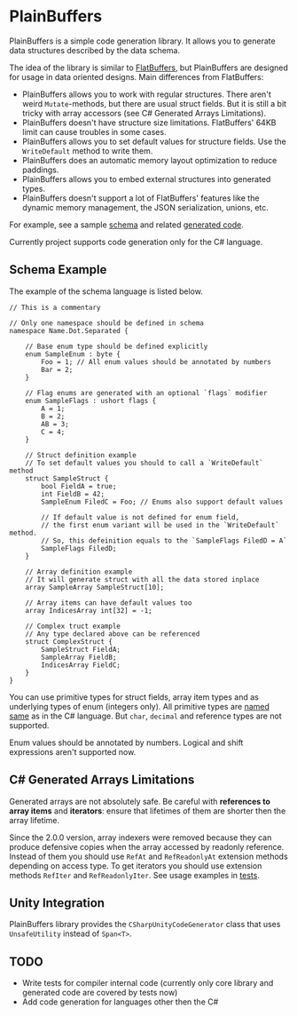 # PlainBuffers

PlainBuffers is a simple code generation library.
It allows you to generate data structures described by the data schema.

The idea of the library is similar to [FlatBuffers](https://github.com/google/flatbuffers),
but PlainBuffers are designed for usage in data oriented designs.
Main differences from FlatBuffers:
- PlainBuffers allows you to work with regular structures.
There aren't weird `Mutate`-methods, but there are usual struct fields. But it is still a bit tricky with array accessors (see C# Generated Arrays Limitations).
- PlainBuffers doesn't have structure size limitations. FlatBuffers' 64KB limit can cause troubles in some cases.
- PlainBuffers allows you to set default values for structure fields. Use the `WriteDefault` method to write them.
- PlainBuffers does an automatic memory layout optimization to reduce paddings.
- PlainBuffers allows you to embed external structures into generated types.
- PlainBuffers doesn't support a lot of FlatBuffers' features like the dynamic memory management, the JSON serialization, unions, etc.

For example, see a sample [schema](PlainBuffers.Tests/Generated/Schema.pbs)
and related [generated code](PlainBuffers.Tests/Generated/Schema.cs).

Currently project supports code generation only for the C# language.

## Schema Example

The example of the schema language is listed below.

```
// This is a commentary

// Only one namespace should be defined in schema
namespace Name.Dot.Separated {

    // Base enum type should be defined explicitly
    enum SampleEnum : byte {
        Foo = 1; // All enum values should be annotated by numbers
        Bar = 2;
    }
    
    // Flag enums are generated with an optional `flags` modifier
    enum SampleFlags : ushort flags {
        A = 1;
        B = 2;
        AB = 3;
        C = 4;
    }
    
    // Struct definition example
    // To set default values you should to call a `WriteDefault` method
    struct SampleStruct {
        bool FieldA = true;
        int FieldB = 42;
        SampleEnum FiledC = Foo; // Enums also support default values
        
        // If default value is not defined for enum field,
        // the first enum variant will be used in the `WriteDefault` method.
        // So, this defeinition equals to the `SampleFlags FiledD = A`
        SampleFlags FiledD;
    }
    
    // Array definition example
    // It will generate struct with all the data stored inplace
    array SampleArray SampleStruct[10];
    
    // Array items can have default values too
    array IndicesArray int[32] = -1;
    
    // Complex truct example
    // Any type declared above can be referenced
    struct ComplexStruct {
        SampleStruct FieldA;
        SampleArray FieldB;
        IndicesArray FieldC;
    }
}
```

You can use primitive types for struct fields, array item types and as underlying types of enum (integers only).
All primitive types are [named same](https://docs.microsoft.com/en-us/dotnet/csharp/language-reference/builtin-types/built-in-types) 
as in the C# language. But `char`, `decimal` and reference types are not supported.

Enum values should be annotated by numbers. Logical and shift expressions aren't supported now.

## C# Generated Arrays Limitations

Generated arrays are not absolutely safe. Be careful with **references to array items** and **iterators**:
ensure that lifetimes of them are shorter then the array lifetime.

Since the 2.0.0 version, array indexers were removed because they can produce defensive copies when the array accessed by readonly reference.
Instead of them you should use `RefAt` and `RefReadonlyAt` extension methods depending on access type.
To get iterators you should use extension methods `RefIter` and `RefReadonlyIter`.
See usage examples in [tests](PlainBuffers.Tests/GeneratedCodeTests.cs#L43).

## Unity Integration

PlainBuffers library provides the `CSharpUnityCodeGenerator` class that uses `UnsafeUtility` instead of `Span<T>`.

## TODO

- Write tests for compiler internal code (currently only core library and generated code are covered by tests now)
- Add code generation for languages other then the C#
